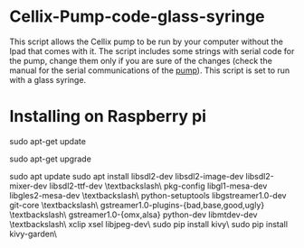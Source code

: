# Cellix-Pump-code-glass-syringe
This script allows the Cellix pump to be run by your computer without the Ipad that comes with it. The script includes some strings with serial code for the pump, change them only if you are sure of the changes (check the manual for the serial communications of the [pump](https://www.wearecellix.com/exigopump)). This script is set to run with a glass syringe.


# Installing on Raspberry pi

sudo apt-get update

sudo apt-get upgrade

sudo apt update
sudo apt install libsdl2-dev libsdl2-image-dev libsdl2-mixer-dev libsdl2-ttf-dev \textbackslash\\
   pkg-config libgl1-mesa-dev libgles2-mesa-dev \textbackslash\\
   python-setuptools libgstreamer1.0-dev git-core \textbackslash\\
   gstreamer1.0-plugins-\{bad,base,good,ugly\} \textbackslash\\
   gstreamer1.0-\{omx,alsa\} python-dev libmtdev-dev \textbackslash\\
   xclip xsel libjpeg-dev\\
sudo pip install kivy\\
sudo pip install kivy-garden\\
